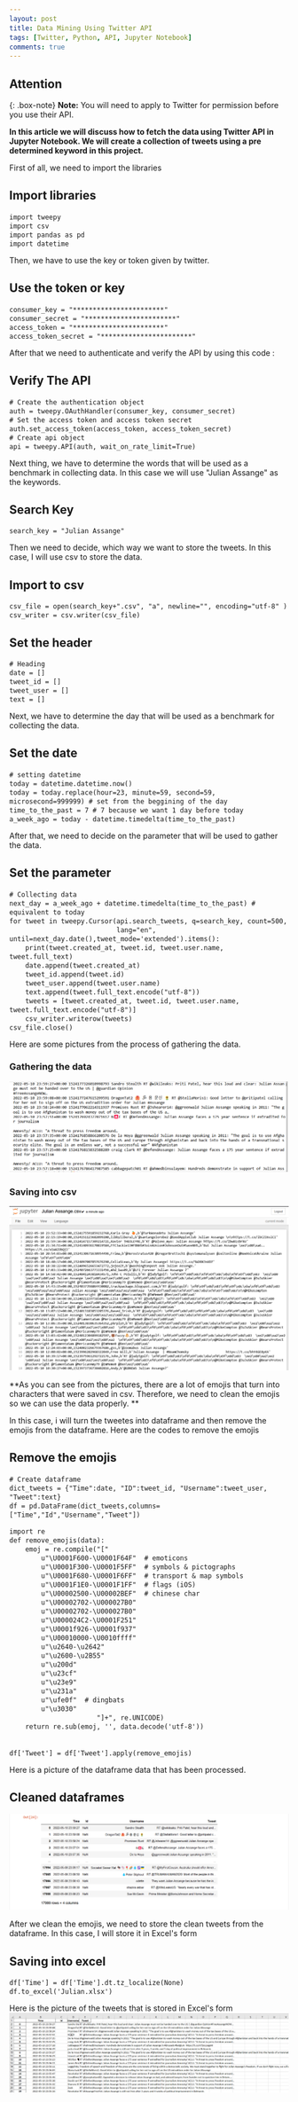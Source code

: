 ```yaml
---
layout: post
title: Data Mining Using Twitter API
tags: [Twitter, Python, API, Jupyter Notebook]
comments: true
---
```


## Attention

{: .box-note}
**Note:** You will need to apply to Twitter for permission before you use their API.


**In this article we will discuss how to fetch the data using Twitter API in Jupyter Notebook. We will create a collection of tweets using a pre determined keyword in this project.**

First of all, we need to import the libraries

## Import libraries
~~~
import tweepy
import csv
import pandas as pd
import datetime
~~~


Then, we have to use the key or token given by twitter.

## Use the token or key
~~~
consumer_key = "***********************"
consumer_secret = "***********************"
access_token = "***********************"
access_token_secret = "***********************"
~~~


After that we need to authenticate and verify the API by using this code :

## Verify The API
~~~
# Create the authentication object
auth = tweepy.OAuthHandler(consumer_key, consumer_secret)
# Set the access token and access token secret
auth.set_access_token(access_token, access_token_secret)
# Create api object
api = tweepy.API(auth, wait_on_rate_limit=True)
~~~

Next thing, we have to determine the words that will be used as a benchmark in collecting data. In this case we will use "Julian Assange" as the keywords.

## Search Key
~~~
search_key = "Julian Assange"
~~~


Then we need to decide, which way we want to store the tweets. In this case, I will use csv to store the data.

## Import to csv
~~~
csv_file = open(search_key+".csv", "a", newline="", encoding="utf-8" )
csv_writer = csv.writer(csv_file)
~~~

## Set the header
~~~
# Heading
date = []
tweet_id = []
tweet_user = []
text = []
~~~

Next, we have to determine the day that will be used as a benchmark for collecting the data. 

## Set the date
~~~
# setting datetime
today = datetime.datetime.now()
today = today.replace(hour=23, minute=59, second=59, microsecond=999999) # set from the beggining of the day
time_to_the_past = 7 # 7 because we want 1 day before today
a_week_ago = today - datetime.timedelta(time_to_the_past) 
~~~

After that, we need to decide on the parameter that will be used to gather the data.

## Set the parameter
~~~
# Collecting data
next_day = a_week_ago + datetime.timedelta(time_to_the_past) # equivalent to today
for tweet in tweepy.Cursor(api.search_tweets, q=search_key, count=500, 
                           lang="en", until=next_day.date(),tweet_mode='extended').items():
    print(tweet.created_at, tweet.id, tweet.user.name, tweet.full_text)
    date.append(tweet.created_at)
    tweet_id.append(tweet.id)
    tweet_user.append(tweet.user.name)
    text.append(tweet.full_text.encode("utf-8"))
    tweets = [tweet.created_at, tweet.id, tweet.user.name, tweet.full_text.encode("utf-8")]
    csv_writer.writerow(tweets)
csv_file.close()
~~~

Here are some pictures from the process of gathering the data.

### Gathering the data
![Gather](https://github.com/alvianpratama00/portfolio/blob/master/assets/img/Gather_data.png?raw=true)

### Saving into csv
![CSV](https://github.com/alvianpratama00/portfolio/blob/master/assets/img/Twitter_CSV.png?raw=true)

**As you can see from the pictures, there are a lot of emojis that turn into characters that were saved in csv. Therefore, we need to clean the emojis so we can use the data properly. **

In this case, i will turn the tweetes into dataframe and then remove the emojis from the dataframe. 
Here are the codes to remove the emojis

## Remove the emojis
~~~
# Create dataframe
dict_tweets = {"Time":date, "ID":tweet_id, "Username":tweet_user, "Tweet":text}
df = pd.DataFrame(dict_tweets,columns=["Time","Id","Username","Tweet"])
~~~

~~~
import re
def remove_emojis(data):
    emoj = re.compile("["
        u"\U0001F600-\U0001F64F"  # emoticons
        u"\U0001F300-\U0001F5FF"  # symbols & pictographs
        u"\U0001F680-\U0001F6FF"  # transport & map symbols
        u"\U0001F1E0-\U0001F1FF"  # flags (iOS)
        u"\U00002500-\U00002BEF"  # chinese char
        u"\U00002702-\U000027B0"
        u"\U00002702-\U000027B0"
        u"\U000024C2-\U0001F251"
        u"\U0001f926-\U0001f937"
        u"\U00010000-\U0010ffff"
        u"\u2640-\u2642" 
        u"\u2600-\u2B55"
        u"\u200d"
        u"\u23cf"
        u"\u23e9"
        u"\u231a"
        u"\ufe0f"  # dingbats
        u"\u3030"
                      "]+", re.UNICODE)
    return re.sub(emoj, '', data.decode('utf-8'))


df['Tweet'] = df['Tweet'].apply(remove_emojis)
~~~

Here is a picture of the dataframe data that has been processed.

## Cleaned dataframes
![After](https://github.com/alvianpratama00/portfolio/blob/master/assets/img/New_df.png?raw=true)


After we clean the emojis, we need to store the clean tweets from the dataframe. In this case, I will store it in Excel's form

## Saving into excel
~~~
df['Time'] = df['Time'].dt.tz_localize(None)
df.to_excel('Julian.xlsx')
~~~

Here is the picture of the tweets that is stored in Excel's form
![Excel](https://github.com/alvianpratama00/portfolio/blob/master/assets/img/Excel_Twitter.png?raw=true) 

